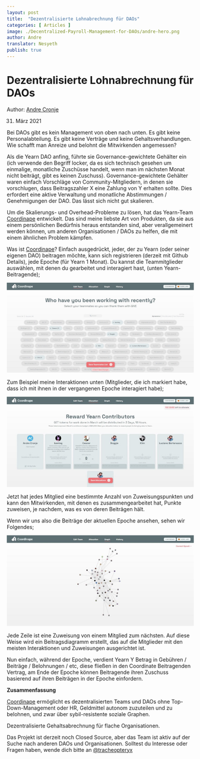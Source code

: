 ```yaml
---
layout: post
title:  "Dezentralisierte Lohnabrechnung für DAOs"
categories: [ Articles ]
image: ./Decentralized-Payroll-Management-for-DAOs/andre-hero.png
author: Andre
translator: Nesyeth
publish: true
---
```


# Dezentralisierte Lohnabrechnung für DAOs

Author: [Andre Cronje](https://twitter.com/AndreCronjeTech)</br>

31. März 2021

Bei DAOs gibt es kein Management von oben nach unten. Es gibt keine Personalabteilung. Es gibt keine Verträge und keine Gehaltsverhandlungen. Wie schafft man Anreize und belohnt die Mitwirkenden angemessen?

Als die Yearn DAO anfing, führte sie Governance-gewichtete Gehälter ein (ich verwende den Begriff locker, da es sich technisch gesehen um einmalige, monatliche Zuschüsse handelt, wenn man im nächsten Monat nicht beiträgt, gibt es keinen Zuschuss). Governance-gewichtete Gehälter waren einfach Vorschläge von Community-Mitgliedern, in denen sie vorschlugen, dass Beitragszahler X eine Zahlung von Y erhalten sollte. Dies erfordert eine aktive Verwaltung und monatliche Abstimmungen / Genehmigungen der DAO. Das lässt sich nicht gut skalieren.

Um die Skalierungs- und Overhead-Probleme zu lösen, hat das Yearn-Team [Coordinape](https://coordinape.com/) entwickelt. Das sind meine liebste Art von Produkten, da sie aus einem persönlichen Bedürfnis heraus entstanden sind, aber verallgemeinert werden können, um anderen Organisationen / DAOs zu helfen, die mit einem ähnlichen Problem kämpfen.

Was ist [Coordinape](https://coordinape.com/)? Einfach ausgedrückt, jeder, der zu Yearn (oder seiner eigenen DAO) beitragen möchte, kann sich registrieren (derzeit mit Github Details), jede Epoche (für Yearn 1 Monat). Du kannst die Teammitglieder auswählen, mit denen du gearbeitet und interagiert hast, (unten Yearn-Beitragende);

![](1.jpg)

Zum Beispiel meine Interaktionen unten (Mitglieder, die ich markiert habe, dass ich mit ihnen in der vergangenen Epoche interagiert habe);

![](2.jpg)

Jetzt hat jedes Mitglied eine bestimmte Anzahl von Zuweisungspunkten und kann den Mitwirkenden, mit denen es zusammengearbeitet hat, Punkte zuweisen, je nachdem, was es von deren Beiträgen hält.

Wenn wir uns also die Beiträge der aktuellen Epoche ansehen, sehen wir Folgendes;

![](3.jpg)

Jede Zeile ist eine Zuweisung von einem Mitglied zum nächsten. Auf diese Weise wird ein Beitragsdiagramm erstellt, das auf die Mitglieder mit den meisten Interaktionen und Zuweisungen ausgerichtet ist.

Nun einfach, während der Epoche, verdient Yearn Y Betrag in Gebühren / Beiträge / Belohnungen / etc, diese fließen in den Coordinate Beitragenden Vertrag, am Ende der Epoche können Beitragende ihren Zuschuss basierend auf ihren Beiträgen in der Epoche einfordern.

**Zusammenfassung**

[Coordinape](https://coordinape.com/) ermöglicht es dezentralisierten Teams und DAOs ohne Top-Down-Management oder HR, Geldmittel autonom zuzuteilen und zu belohnen, und zwar über sybil-resistente soziale Graphen.

Dezentralisierte Gehaltsabrechnung für flache Organisationen.

Das Projekt ist derzeit noch Closed Source, aber das Team ist aktiv auf der Suche nach anderen DAOs und Organisationen. Solltest du Interesse oder Fragen haben, wende dich bitte an [@tracheopteryx](https://twitter.com/tracheopteryx)
